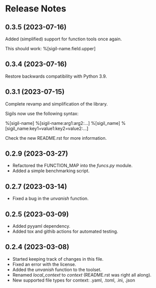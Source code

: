 Release Notes
=============

0.3.5 (2023-07-16)
-------------------

Added (simplified) support for function tools once again.

This should work: %[sigil-name.field.upper]

0.3.4 (2023-07-16)
-------------------

Restore backwards compatibility with Python 3.9.

0.3.1 (2023-07-15)
-------------------

Complete revamp and simplification of the library.

Sigils now use the following syntax:

%[sigil-name]
%[sigil-name:arg1:arg2:...]
%[sigil_name]
%[sigil_name:key1=value1:key2=value2:...]

Check the new README.rst for more information.

0.2.9 (2023-03-27)
-------------------

- Refactored the FUNCTION_MAP into the *funcs.py* module.
- Added a simple benchmarking script.

0.2.7 (2023-03-14)
-------------------

- Fixed a bug in the *unvanish* function.

0.2.5 (2023-03-09)
-------------------

- Added pyyaml dependency.
- Added tox and githib actions for automated testing.

0.2.4 (2023-03-08)
-------------------

- Started keeping track of changes in this file.
- Fixed an error with the license.
- Added the *unvanish* function to the toolset.
- Renamed *local_context* to *context* (README.rst was right all along).
- New supported file types for context: .yaml, .toml, .ini, .json
